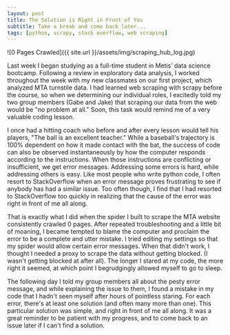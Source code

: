 ```yaml
---
layout: post
title: The Solution is Right in Front of You
subtitle: Take a break and come back later...
tags: [python, scrapy, stack overflow, web scraping]
---
```


![0 Pages Crawled]({{ site.url }}/assets/img/scraping_hub_log.jpg)

Last week I began studying as a full-time student in Metis’ data science bootcamp. Following a review in exploratory data analysis, I worked throughout the week with my new classmates on our first project, which analyzed MTA turnstile data. I had learned web scraping with scrapy before the course, so when we determining our individual roles, I excitedly told my two group members (Gabe and Jake) that scraping our data from the web would be "no problem at all." Soon, this task would remind me of a very valuable coding lesson.

I once had a hitting coach who before and after every lesson would tell his players, "The ball is an excellent teacher." While a baseball's trajectory is 100% dependent on how it made contact with the bat, the success of code can also be observed instantaneously by how the computer responds according to the instructions. When those instructions are conflicting or insufficient, we get error messages. Addressing some errors is hard, while addressing others is easy. Like most people who write python code, I often resort to StackOverflow when an error message proves frustrating to see if anybody has had a similar issue. Too often though, I find that I had resorted to StackOverflow too quickly in realizing that the cause of the error was right in front of me all along.

That is exactly what I did when the spider I built to scrape the MTA website consistently crawled 0 pages. After repeated troubleshooting and a little bit of moaning, I became tempted to blame the computer and proclaim the error to be a complete and utter mistake. I tried editing my settings so that my spider would allow certain error messages. When that didn't work, I thought I needed a proxy to scrape the data without getting blocked. (I wasn't getting blocked at after all). The longer I stared at my code, the more right it seemed, at which point I begrudgingly allowed myself to go to sleep.

The following day I told my group members all about the pesty error message, and while explaining the issue to them, I found a mistake in my code that I hadn't seen myself after hours of pointless staring. For each error, there's at least one solution (and often many more than one). This particular solution was simple, and right in front of me all along. It was a great reminder to be patient with my progress, and to come back to an issue later if I can't find a solution.
